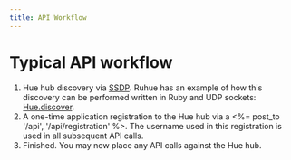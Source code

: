 ```yaml
---
title: API Workflow
---
```


# Typical API workflow

1. Hue hub discovery via [SSDP][]. Ruhue has an example of how this discovery
   can be performed written in Ruby and UDP sockets: [Hue.discover][].
2. A one-time application registration to the Hue hub via a <%= post_to '/api', '/api/registration' %>.
   The username used in this registration is used in all subsequent API calls.
3. Finished. You may now place any API calls against the Hue hub.

[SSDP]: http://en.wikipedia.org/wiki/Simple_Service_Discovery_Protocol
[Hue.discover]: https://github.com/Burgestrand/ruhue/blob/181072803db7f64730576373147ae15694416617/lib/hue.rb#L23
